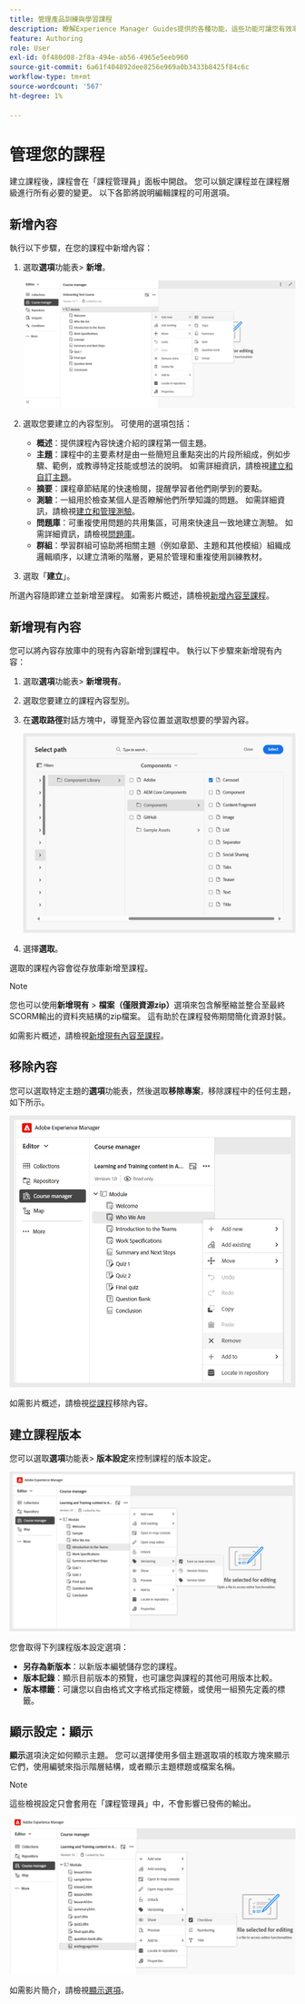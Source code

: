 ```yaml
---
title: 管理產品訓練與學習課程
description: 瞭解Experience Manager Guides提供的各種功能，這些功能可讓您有效率地管理您的課程。
feature: Authoring
role: User
exl-id: 0f480d08-2f8a-494e-ab56-4965e5eeb960
source-git-commit: 6a61f404892dee8256e969a0b3433b8425f84c6c
workflow-type: tm+mt
source-wordcount: '567'
ht-degree: 1%

---
```


# 管理您的課程

建立課程後，課程會在「課程管理員」面板中開啟。 您可以鎖定課程並在課程層級進行所有必要的變更。 以下各節將說明編輯課程的可用選項。

## 新增內容

執行以下步驟，在您的課程中新增內容：

1. 選取&#x200B;**選項**&#x200B;功能表> **新增**。

   ![](assets/learning-course-content.png)
2. 選取您要建立的內容型別。 可使用的選項包括：
   - **概述**：提供課程內容快速介紹的課程第一個主題。
   - **主題**：課程中的主要素材是由一些簡短且重點突出的片段所組成，例如步驟、範例，或教導特定技能或想法的說明。 如需詳細資訊，請檢視[建立和自訂主題](./create-content.md)。
   - **摘要**：課程章節結尾的快速檢閱，提醒學習者他們剛學到的要點。
   - **測驗**：一組用於檢查某個人是否瞭解他們所學知識的問題。 如需詳細資訊，請檢視[建立和管理測驗](./create-quiz.md)。
   - **問題庫**：可重複使用問題的共用集區，可用來快速且一致地建立測驗。 如需詳細資訊，請檢視[問題庫](./create-qb.md)。
   - **群組**：學習群組可協助將相關主題（例如章節、主題和其他模組）組織成邏輯順序，以建立清晰的階層，更易於管理和重複使用訓練教材。
3. 選取「**建立**」。

所選內容隨即建立並新增至課程。 如需影片概述，請檢視[新增內容至課程](https://video.tv.adobe.com/v/3469537/aem-guides-learning-content?quality=12&learn=on)。

## 新增現有內容

您可以將內容存放庫中的現有內容新增到課程中。 執行以下步驟來新增現有內容：

1. 選取&#x200B;**選項**&#x200B;功能表> **新增現有**。
2. 選取您要建立的課程內容型別。
3. 在&#x200B;**選取路徑**&#x200B;對話方塊中，導覽至內容位置並選取想要的學習內容。

   ![](assets/add-existing-learning-content.png)
4. 選擇&#x200B;**選取**。

選取的課程內容會從存放庫新增至課程。

>[!NOTE]
>
>您也可以使用&#x200B;**新增現有** > **檔案（僅限資源zip）**&#x200B;選項來包含解壓縮並整合至最終SCORM輸出的資料夾結構的zip檔案。 這有助於在課程發佈期間簡化資源封裝。

如需影片概述，請檢視[新增現有內容至課程](https://video.tv.adobe.com/v/3469537/aem-guides-learning-content?quality=12&learn=on)。

## 移除內容

您可以選取特定主題的&#x200B;**選項**&#x200B;功能表，然後選取&#x200B;**移除專案**，移除課程中的任何主題，如下所示。

![](assets/remove-learning-content.png)

如需影片概述，請檢視[從課程](https://video.tv.adobe.com/v/3475210/learning-content-aem-guides)移除內容。

## 建立課程版本

您可以選取&#x200B;**選項**&#x200B;功能表> **版本設定**&#x200B;來控制課程的版本設定。

![](assets/course-versioning.png)

您會取得下列課程版本設定選項：

- **另存為新版本**：以新版本編號儲存您的課程。
- **版本記錄**：顯示目前版本的預覽，也可讓您與課程的其他可用版本比較。
- **版本標籤**：可讓您以自由格式文字格式指定標籤，或使用一組預先定義的標籤。

## 顯示設定：顯示

**顯示**&#x200B;選項決定如何顯示主題。 您可以選擇使用多個主題選取項的核取方塊來顯示它們，使用編號來指示階層結構，或者顯示主題標題或檔案名稱。

>[!NOTE]
>
> 這些檢視設定只會套用在「課程管理員」中，不會影響已發佈的輸出。

![](assets/course-display-settings.png)

如需影片簡介，請檢視[顯示選項](https://video.tv.adobe.com/v/3475210/learning-content-aem-guides)。
